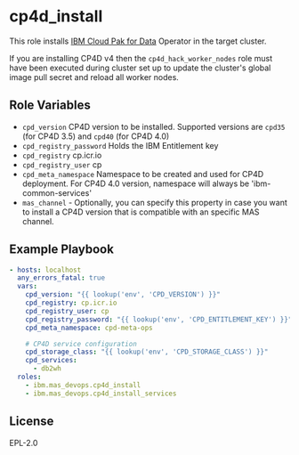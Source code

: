 cp4d_install
============

This role installs [IBM Cloud Pak for Data](https://www.ibm.com/uk-en/products/cloud-pak-for-data) Operator in the target cluster.

If you are installing CP4D v4 then the `cp4d_hack_worker_nodes` role must have been executed during cluster set up to update the cluster's global image pull secret and reload all worker nodes.

Role Variables
--------------

- `cpd_version` CP4D version to be installed. Supported versions are `cpd35` (for CP4D 3.5) and `cpd40` (for CP4D 4.0)
- `cpd_registry_password` Holds the IBM Entitlement key
- `cpd_registry` cp.icr.io
- `cpd_registry_user` cp
- `cpd_meta_namespace` Namespace to be created and used for CP4D deployment. For CP4D 4.0 version, namespace will always be 'ibm-common-services'
- `mas_channel` - Optionally, you can specify this property in case you want to install a CP4D version that is compatible with an specific MAS channel.

Example Playbook
----------------

```yaml
- hosts: localhost
  any_errors_fatal: true
  vars:
    cpd_version: "{{ lookup('env', 'CPD_VERSION') }}"
    cpd_registry: cp.icr.io
    cpd_registry_user: cp
    cpd_registry_password: "{{ lookup('env', 'CPD_ENTITLEMENT_KEY') }}"
    cpd_meta_namespace: cpd-meta-ops

    # CP4D service configuration
    cpd_storage_class: "{{ lookup('env', 'CPD_STORAGE_CLASS') }}"
    cpd_services:
      - db2wh
  roles:
    - ibm.mas_devops.cp4d_install
    - ibm.mas_devops.cp4d_install_services
```

License
-------

EPL-2.0
